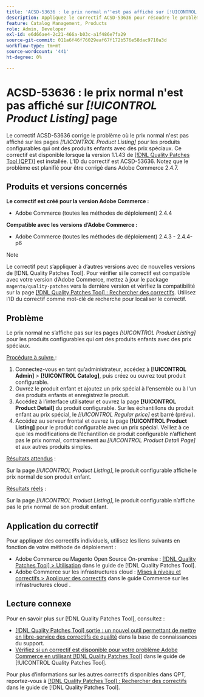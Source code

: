 ```yaml
---
title: 'ACSD-53636 : le prix normal n''est pas affiché sur [!UICONTROL Product Listing] page'
description: Appliquez le correctif ACSD-53636 pour résoudre le problème d’Adobe Commerce où le prix normal n’est pas affiché sur les pages *[!UICONTROL Product Listing]* pour les produits configurables qui ont des produits enfants avec des prix spéciaux.
feature: Catalog Management, Products
role: Admin, Developer
exl-id: e6d66ae4-2c21-466a-b03c-a1f486e7fa29
source-git-commit: 011a6f46f76029eaf67f172b576e58dac9710a3d
workflow-type: tm+mt
source-wordcount: '441'
ht-degree: 0%

---
```


# ACSD-53636 : le prix normal n&#39;est pas affiché sur *[!UICONTROL Product Listing]* page

Le correctif ACSD-53636 corrige le problème où le prix normal n&#39;est pas affiché sur les pages *[!UICONTROL Product Listing]* pour les produits configurables qui ont des produits enfants avec des prix spéciaux. Ce correctif est disponible lorsque la version 1.1.43 de [[!DNL Quality Patches Tool (QPT)]](https://experienceleague.adobe.com/en/docs/commerce-operations/tools/quality-patches-tool/quality-patches-tool-to-self-serve-quality-patches) est installée. L’ID du correctif est ACSD-53636. Notez que le problème est planifié pour être corrigé dans Adobe Commerce 2.4.7.

## Produits et versions concernés

**Le correctif est créé pour la version Adobe Commerce :**

* Adobe Commerce (toutes les méthodes de déploiement) 2.4.4

**Compatible avec les versions d’Adobe Commerce :**

* Adobe Commerce (toutes les méthodes de déploiement) 2.4.3 - 2.4.4-p6

>[!NOTE]
>
>Le correctif peut s’appliquer à d’autres versions avec de nouvelles versions de [!DNL Quality Patches Tool]. Pour vérifier si le correctif est compatible avec votre version d’Adobe Commerce, mettez à jour le package `magento/quality-patches` vers la dernière version et vérifiez la compatibilité sur la page [[!DNL Quality Patches Tool] : Rechercher des correctifs](https://experienceleague.adobe.com/tools/commerce-quality-patches/index.html). Utilisez l’ID du correctif comme mot-clé de recherche pour localiser le correctif.

## Problème

Le prix normal ne s’affiche pas sur les pages *[!UICONTROL Product Listing]* pour les produits configurables qui ont des produits enfants avec des prix spéciaux.

<u>Procédure à suivre </u> :

1. Connectez-vous en tant qu’administrateur, accédez à **[!UICONTROL Admin]** > **[!UICONTROL Catalog]**, puis créez ou ouvrez tout produit configurable.
2. Ouvrez le produit enfant et ajoutez un prix spécial à l&#39;ensemble ou à l&#39;un des produits enfants et enregistrez le produit.
3. Accédez à l’interface utilisateur et ouvrez la page **[!UICONTROL Product Detail]** du produit configurable. Sur les échantillons du produit enfant au prix spécial, le *[!UICONTROL Regular price]* est barré (prévu).
4. Accédez au serveur frontal et ouvrez la page **[!UICONTROL Product Listing]** pour le produit configurable avec un prix spécial. Veillez à ce que les modifications de l’échantillon de produit configurable n’affichent pas le prix normal, contrairement au *[!UICONTROL Product Detail Page]* et aux autres produits simples.

<u>Résultats attendus</u> :

Sur la page *[!UICONTROL Product Listing]*, le produit configurable affiche le prix normal de son produit enfant.

<u>Résultats réels</u> :

Sur la page *[!UICONTROL Product Listing]*, le produit configurable n’affiche pas le prix normal de son produit enfant.

## Application du correctif

Pour appliquer des correctifs individuels, utilisez les liens suivants en fonction de votre méthode de déploiement :

* Adobe Commerce ou Magento Open Source On-premise : [[!DNL Quality Patches Tool] > Utilisation](/help/tools/quality-patches-tool/usage.md) dans le guide de [!DNL Quality Patches Tool].
* Adobe Commerce sur les infrastructures cloud : [Mises à niveau et correctifs > Appliquer des correctifs](https://experienceleague.adobe.com/docs/commerce-cloud-service/user-guide/develop/upgrade/apply-patches.html) dans le guide Commerce sur les infrastructures cloud .

## Lecture connexe

Pour en savoir plus sur [!DNL Quality Patches Tool], consultez :

* [[!DNL Quality Patches Tool] sortie : un nouvel outil permettant de mettre en libre-service des correctifs de qualité](https://experienceleague.adobe.com/en/docs/commerce-operations/tools/quality-patches-tool/quality-patches-tool-to-self-serve-quality-patches) dans la base de connaissances du support.
* [Vérifiez si un correctif est disponible pour votre problème Adobe Commerce en utilisant [!DNL Quality Patches Tool]](/help/tools/quality-patches-tool/patches-available-in-qpt/check-patch-for-magento-issue-with-magento-quality-patches.md) dans le guide de [!UICONTROL Quality Patches Tool].


Pour plus d’informations sur les autres correctifs disponibles dans QPT, reportez-vous à [[!DNL Quality Patches Tool] : Rechercher des correctifs](https://experienceleague.adobe.com/tools/commerce-quality-patches/index.html) dans le guide de [!DNL Quality Patches Tool].
